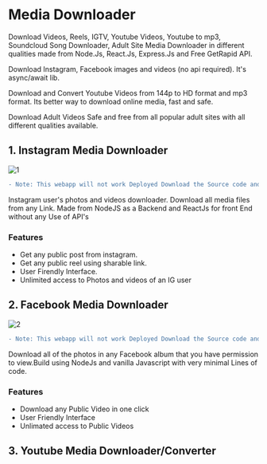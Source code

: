 # Media Downloader

Download Videos, Reels, IGTV, Youtube Videos, Youtube to mp3, Soundcloud Song Downloader, Adult Site Media Downloader in different qualities made from Node.Js, React.Js, Express.Js and Free GetRapid API. 

Download Instagram, Facebook images and videos (no api required). It's async/await lib.

Download and Convert Youtube Videos from 144p to HD format and mp3 format. Its better way to download online media, fast and safe.

Download Adult Videos Safe and free from all popular adult sites with all different qualities available.

## 1. Instagram Media Downloader

![1](https://user-images.githubusercontent.com/85479838/141991071-f33d3bf0-67da-4755-9cd0-0b02c4ca4f3e.gif)



```diff
- Note: This webapp will not work Deployed Download the Source code and Run on your Localhost it will work fine or download the source code and Run from termux in your phone it will run fine on phone's browser localstorage.
```
Instagram user's photos and videos downloader. Download all media files from any Link. Made from NodeJS as a Backend and ReactJs for front End without any Use of API's

### Features

* Get any public post from instagram.
* Get any public reel using sharable link.
* User Firendly Interface.
* Unlimited access to Photos and videos of an IG user

## 2. Facebook Media Downloader

![2](https://user-images.githubusercontent.com/85479838/142007063-f3e56d6a-e181-487f-998d-dc4c7fc6b896.gif)


```diff
- Note: This webapp will not work Deployed Download the Source code and Run on your Localhost it will work fine or download the source code and Run from termux in your phone it will run fine on phone's browser localstorage.
```

Download all of the photos in any Facebook album that you have permission to view.Build using NodeJs and vanilla Javascript with very minimal Lines of code.

### Features

* Download any Public Video in one click
* User Friendly Interface
* Unlimated access to Public Videos

## 3. Youtube Media Downloader/Converter

